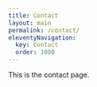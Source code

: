 ```yaml
---
title: Contact
layout: main
permalink: /contact/
eleventyNavigation:
  key: Contact
  order: 1000
---
```


This is the contact page. 